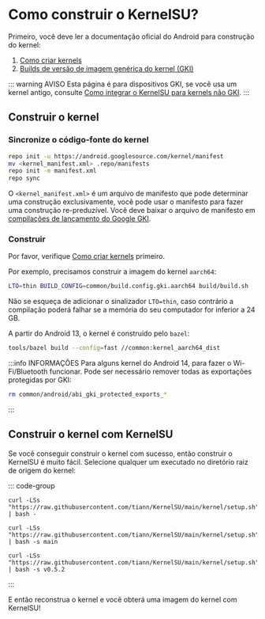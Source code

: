 # Como construir o KernelSU?

Primeiro, você deve ler a documentação oficial do Android para construção do kernel:

1. [Como criar kernels](https://source.android.com/docs/setup/build/building-kernels)
2. [Builds de versão de imagem genérica do kernel (GKI)](https://source.android.com/docs/core/architecture/kernel/gki-release-builds)

::: warning AVISO
Esta página é para dispositivos GKI, se você usa um kernel antigo, consulte [Como integrar o KernelSU para kernels não GKI](how-to-integrate-for-non-gki).
:::

## Construir o kernel

### Sincronize o código-fonte do kernel

```sh
repo init -u https://android.googlesource.com/kernel/manifest
mv <kernel_manifest.xml> .repo/manifests
repo init -m manifest.xml
repo sync
```

O `<kernel_manifest.xml>` é um arquivo de manifesto que pode determinar uma construção exclusivamente, você pode usar o manifesto para fazer uma construção re-preduzível. Você deve baixar o arquivo de manifesto em [compilações de lançamento do Google GKI](https://source.android.com/docs/core/architecture/kernel/gki-release-builds).

### Construir

Por favor, verifique [Como criar kernels](https://source.android.com/docs/setup/build/building-kernels) primeiro.

Por exemplo, precisamos construir a imagem do kernel `aarch64`:

```sh
LTO=thin BUILD_CONFIG=common/build.config.gki.aarch64 build/build.sh
```

Não se esqueça de adicionar o sinalizador `LTO=thin`, caso contrário a compilação poderá falhar se a memória do seu computador for inferior a 24 GB.

A partir do Android 13, o kernel é construído pelo `bazel`:

```sh
tools/bazel build --config=fast //common:kernel_aarch64_dist
```

:::info INFORMAÇÕES
Para alguns kernel do Android 14, para fazer o Wi-Fi/Bluetooth funcionar. Pode ser necessário remover todas as exportações protegidas por GKI:

```sh
rm common/android/abi_gki_protected_exports_*
```
:::

## Construir o kernel com KernelSU

Se você conseguir construir o kernel com sucesso, então construir o KernelSU é muito fácil. Selecione qualquer um executado no diretório raiz de origem do kernel:

::: code-group

```sh[Tag mais recente (estável)]
curl -LSs "https://raw.githubusercontent.com/tiann/KernelSU/main/kernel/setup.sh" | bash -
```

```sh[Branch principal (dev)]
curl -LSs "https://raw.githubusercontent.com/tiann/KernelSU/main/kernel/setup.sh" | bash -s main
```

```sh[Selecionar tag (como v0.5.2)]
curl -LSs "https://raw.githubusercontent.com/tiann/KernelSU/main/kernel/setup.sh" | bash -s v0.5.2
```

:::

E então reconstrua o kernel e você obterá uma imagem do kernel com KernelSU!
